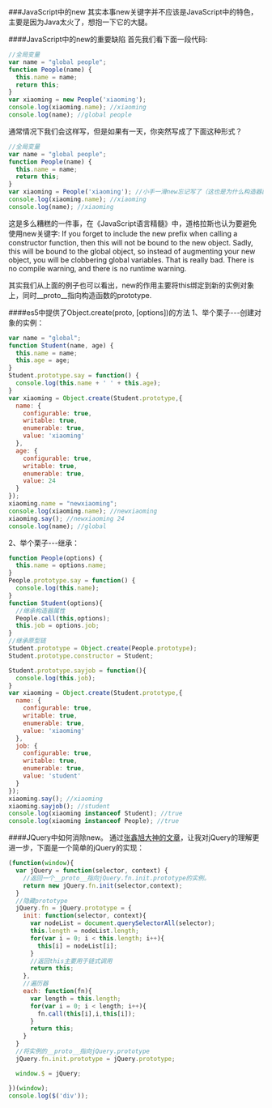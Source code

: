###JavaScript中的new
  其实本事new关键字并不应该是JavaScript中的特色，主要是因为Java太火了，想抱一下它的大腿。

####JavaScript中的new的重要缺陷
  首先我们看下面一段代码:
  ```js
  //全局变量
  var name = "global people";
  function People(name) {
    this.name = name;
    return this;
  }
  var xiaoming = new People('xiaoming');
  console.log(xiaoming.name); //xiaoming
  console.log(name); //global people
  ```
  通常情况下我们会这样写，但是如果有一天，你突然写成了下面这种形式？
  ```js
  //全局变量
  var name = "global people";
  function People(name) {
    this.name = name;
    return this;
  }
  var xiaoming = People('xiaoming'); //小手一滑new忘记写了（这也是为什么构造器函数的首字母多大写的原因）
  console.log(xiaoming.name); //xiaoming
  console.log(name); //xiaoming
  ```
  这是多么糟糕的一件事，在《JavaScript语言精髓》中，道格拉斯也认为要避免使用new关键字:
    If you forget to include the new prefix when calling a constructor function, then this will not be bound to the new object. Sadly, this will be bound to the global object, so instead of augmenting your new object, you will be clobbering global variables. That is really bad. There is no compile warning, and there is no runtime warning.

  其实我们从上面的例子也可以看出，new的作用主要将this绑定到新的实例对象上，同时__proto__指向构造函数的prototype.

####es5中提供了Object.create(proto, [options])的方法
  1、举个栗子---创建对象的实例：
  ```js
  var name = "global";
  function Student(name, age) {
    this.name = name;
    this.age = age;
  }
  Student.prototype.say = function() {
    console.log(this.name + ' ' + this.age);
  }
  var xiaoming = Object.create(Student.prototype,{
    name: {
      configurable: true,
      writable: true,
      enumerable: true,
      value: 'xiaoming'
    },
    age: {
      configurable: true,
      writable: true,
      enumerable: true,
      value: 24
    }
  });
  xiaoming.name = "newxiaoming";
  console.log(xiaoming.name); //newxiaoming
  xiaoming.say(); //newxiaoming 24
  console.log(name); //global
  ```
  2、举个栗子---继承：
  ```js
  function People(options) {
    this.name = options.name;
  }
  People.prototype.say = function() {
    console.log(this.name);
  }
  function Student(options){
    //继承构造器属性
    People.call(this,options);
    this.job = options.job;
  }
  //继承原型链
  Student.prototype = Object.create(People.prototype);
  Student.prototype.constructor = Student;

  Student.prototype.sayjob = function(){
    console.log(this.job);
  }
  var xiaoming = Object.create(Student.prototype,{
    name: {
      configurable: true,
      writable: true,
      enumerable: true,
      value: 'xiaoming'
    },
    job: {
      configurable: true,
      writable: true,
      enumerable: true,
      value: 'student'
    }
  });
  xiaoming.say(); //xiaoming
  xiaoming.sayjob(); //student
  console.log(xiaoming instanceof Student); //true
  console.log(xiaoming instanceof People); //true
  ```

####JQuery中如何消除new。
  通过[张鑫旭大神的文章](http://www.zhangxinxu.com/wordpress/2013/07/jquery-%E5%8E%9F%E7%90%86-%E6%9C%BA%E5%88%B6/)，让我对jQuery的理解更进一步，下面是一个简单的jQuery的实现：
  ```js
  (function(window){
    var jQuery = function(selector, context) {
      //返回一个__proto__指向jQuery.fn.init.prototype的实例。
      return new jQuery.fn.init(selector,context);
    }
    //隐藏prototype
    jQuery.fn = jQuery.prototype = {
      init: function(selector, context){
        var nodeList = document.querySelectorAll(selector);
        this.length = nodeList.length;
        for(var i = 0; i < this.length; i++){
          this[i] = nodeList[i];
        }
        //返回this主要用于链式调用
        return this;
      },
      //遍历器
      each: function(fn){
        var length = this.length;
        for(var i = 0; i < length; i++){
          fn.call(this[i],i,this[i]);
        }
        return this;
      }
    }
    //将实例的__proto__指向jQuery.prototype
    jQuery.fn.init.prototype = jQuery.prototype;

    window.$ = jQuery;

  })(window);
  console.log($('div'));
  ```
